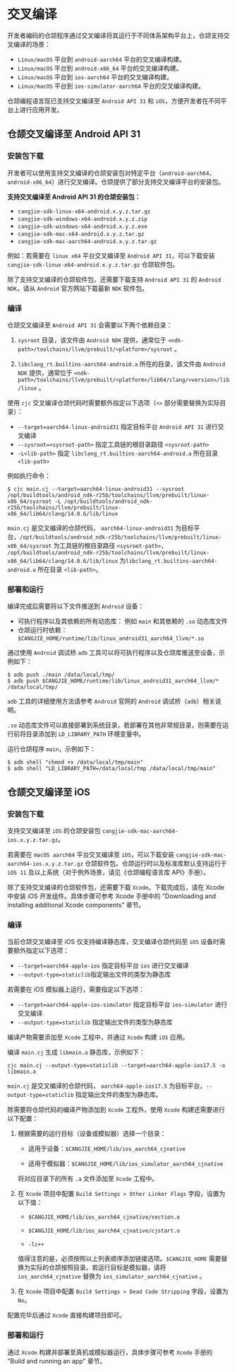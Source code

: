 # 交叉编译

开发者编码的仓颉程序通过交叉编译将其运行于不同体系架构平台上，仓颉支持交叉编译的场景：

- `Linux/macOS` 平台到 `android-aarch64` 平台的交叉编译构建。
- `Linux/macOS` 平台到 `android-x86_64` 平台的交叉编译构建。
- `Linux/macOS` 平台到 `ios-aarch64` 平台的交叉编译构建。
- `Linux/macOS` 平台到 `ios-simulator-aarch64` 平台的交叉编译构建。

仓颉编程语言现已支持交叉编译至 `Android API 31` 和 `iOS`，方便开发者在不同平台上进行应用开发。

## 仓颉交叉编译至 Android API 31

### 安装包下载

开发者可以使用支持交叉编译的仓颉安装包对特定平台（`android-aarch64`、`android-x86_64`）进行交叉编译。仓颉提供了部分支持交叉编译平台的安装包。

**支持交叉编译至 Android API 31 的仓颉安装包：**

- `cangjie-sdk-linux-x64-android.x.y.z.tar.gz`
- `cangjie-sdk-windows-x64-android.x.y.z.zip`
- `cangjie-sdk-windows-x64-android.x.y.z.exe`
- `cangjie-sdk-mac-x64-android.x.y.z.tar.gz`
- `cangjie-sdk-mac-aarch64-android.x.y.z.tar.gz`

例如：若需要在 `linux x64` 平台交叉编译至 `Android API 31`，可以下载安装 `cangjie-sdk-linux-x64-android.x.y.z.tar.gz` 仓颉软件包。

除了支持交叉编译的仓颉软件包，还需要下载支持 `Android API 31` 的 `Android NDK`，请从 `Android` 官方网站下载最新 `NDK` 软件包。

### 编译

仓颉交叉编译至 `Android API 31` 会需要以下两个依赖目录：

1. `sysroot` 目录，该文件由 `Android NDK` 提供，通常位于 `<ndk-path>/toolchains/llvm/prebuilt/<platform>/sysroot` 。

2. `libclang_rt.builtins-aarch64-android.a` 所在的目录，该文件由 `Android NDK` 提供，通常位于 `<ndk-path>/toolchains/llvm/prebuilt/<platform>/lib64/clang/<version>/lib/linux` 。

使用 `cjc` 交叉编译仓颉代码时需要额外指定以下选项（`<>` 部分需要替换为实际目录）：

- `--target=aarch64-linux-android31` 指定目标平台 `Android API 31` 进行交叉编译
- `--sysroot=<sysroot-path>` 指定工具链的根目录路径 `<sysroot-path>`
- `-L<lib-path>` 指定 `libclang_rt.builtins-aarch64-android.a` 所在目录 `<lib-path>`

例如执行命令：

```shell
$ cjc main.cj --target=aarch64-linux-android31 --sysroot /opt/buildtools/android_ndk-r25b/toolchains/llvm/prebuilt/linux-x86_64/sysroot -L /opt/buildtools/android_ndk-r25b/toolchains/llvm/prebuilt/linux-x86_64/lib64/clang/14.0.6/lib/linux
```

`main.cj` 是交叉编译的仓颉代码， `aarch64-linux-android31` 为目标平台，`/opt/buildtools/android_ndk-r25b/toolchains/llvm/prebuilt/linux-x86_64/sysroot` 为工具链的根目录路径 `<sysroot-path>`， `/opt/buildtools/android_ndk-r25b/toolchains/llvm/prebuilt/linux-x86_64/lib64/clang/14.0.6/lib/linux` 为`libclang_rt.builtins-aarch64-android.a` 所在目录 `<lib-path>`。

### 部署和运行

编译完成后需要将以下文件推送到 `Android` 设备：

- 可执行程序以及其依赖的所有动态库： 例如 `main` 和其依赖的 `.so` 动态库文件
- 仓颉运行时依赖：`$CANGJIE_HOME/runtime/lib/linux_android31_aarch64_llvm/*.so`

通过使用 `Android` 调试桥 `adb` 工具可以将可执行程序以及仓颉库推送至设备，示例如下：

```shell
$ adb push ./main /data/local/tmp/
$ adb push $CANGJIE_HOME/runtime/lib/linux_android31_aarch64_llvm/* /data/local/tmp/
```

`adb` 工具的详细使用方法请参考 `Android` 官网的 `Android` 调试桥（`adb`）相关说明。

`.so` 动态库文件可以直接部署到系统目录，若部署在其他非常规目录，则需要在运行前将目录添加到 `LD_LIBRARY_PATH` 环境变量中。

运行仓颉程序 `main`，示例如下：

```shell
$ adb shell "chmod +x /data/local/tmp/main"
$ adb shell "LD_LIBRARY_PATH=/data/local/tmp /data/local/tmp/main"
```

## 仓颉交叉编译至 iOS

### 安装包下载

支持交叉编译至 `iOS` 的仓颉安装包 `cangjie-sdk-mac-aarch64-ios.x.y.z.tar.gz`。

若需要在 `macOS aarch64` 平台交叉编译至 `iOS`，可以下载安装 `cangjie-sdk-mac-aarch64-ios.x.y.z.tar.gz` 仓颉软件包。仓颉运行时以及标准库默认支持运行于 `iOS 11` 及以上系统（对于例外场景，请见《仓颉编程语言库 API》手册）。

除了支持交叉编译的仓颉软件包，还需要下载 `Xcode`。下载完成后，请在 Xcode 中安装 iOS 开发组件。具体步骤可参考 Xcode 手册中的 "Downloading and installing additional Xcode components" 章节。

### 编译

当前仓颉交叉编译至 iOS 仅支持编译静态库，交叉编译仓颉代码至 `iOS` 设备时需要额外指定以下选项：

- `--target=aarch64-apple-ios` 指定目标平台 `ios` 进行交叉编译
- `--output-type=staticlib`指定输出文件的类型为静态库

若需要在 iOS 模拟器上运行，需要指定以下选项：

- `--target=aarch64-apple-ios-simulator` 指定目标平台 `ios-simulator` 进行交叉编译
- `--output-type=staticlib` 指定输出文件的类型为静态库

编译产物需要添加至 `Xcode` 工程中，并通过 `Xcode` 构建 `iOS` 应用。

编译 `main.cj` 生成 `libmain.a` 静态库，示例如下：

```shell
cjc main.cj --output-type=staticlib --target=aarch64-apple-ios17.5 -o libmain.a
```

`main.cj` 是交叉编译的仓颉代码， `aarch64-apple-ios17.5` 为目标平台，`--output-type=staticlib` 指定输出文件的类型为静态库。

除需要将仓颉代码的编译产物添加到 `Xcode` 工程外，使用 `Xcode` 构建还需要进行以下配置：

1. 根据需要的运行目标（设备或模拟器）选择一个目录：

    - 适用于设备：`$CANGJIE_HOME/lib/ios_aarch64_cjnative`

    - 适用于模拟器：`$CANGJIE_HOME/lib/ios_simulator_aarch64_cjnative`

   将对应目录下的所有 `.a` 文件添加至 `Xcode` 工程中。

2. 在 `Xcode` 项目中配置 `Build Settings > Other Linker Flags` 字段，设置为以下值：

    - `$CANGJIE_HOME/lib/ios_aarch64_cjnative/section.o`

    - `$CANGJIE_HOME/lib/ios_aarch64_cjnative/cjstart.o`

    - `-lc++`

   值得注意的是，必须按照以上列表顺序添加链接选项。`$CANGJIE_HOME` 需要替换为实际的仓颉按照目录。若运行目标是模拟器，请将 `ios_aarch64_cjnative` 替换为 `ios_simulator_aarch64_cjnative` 。

3. 在 `Xcode` 项目中配置 `Build Settings > Dead Code Stripping` 字段，设置为 `No`。

配置完毕后通过 `Xcode` 直接构建项目即可。

### 部署和运行

通过 `Xcode` 构建并部署至真机或模拟器运行，具体步骤可参考 `Xcode` 手册的 "Build and running an app" 章节。
